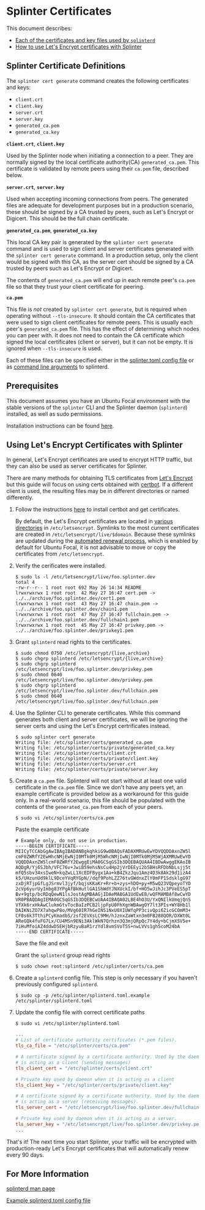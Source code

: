 # Splinter Certificates

<!--
  Copyright 2024 Bitwise IO, Inc.
  Copyright 2018-2021 Cargill Incorporated
  Licensed under Creative Commons Attribution 4.0 International License
  https://creativecommons.org/licenses/by/4.0/
-->

This document describes:
  - [Each of the certificates and key files used by `splinterd`](#cert-files)
  - [How to use Let's Encrypt certificates with Splinter](#splinter-le)

## <a name="cert-files"></a>Splinter Certificate Definitions

The `splinter cert generate` command creates the following certificates and
keys:
  - `client.crt`
  - `client.key`
  - `server.crt`
  - `server.key`
  - `generated_ca.pem`
  - `generated_ca.key`

**`client.crt`**, **`client.key`**

  Used by the Splinter node when initiating a connection to a peer.
  They are normally signed by the local certificate authority(CA)
  `generated_ca.pem`. This certificate is validated by remote peers using
  their `ca.pem` file, described below.

**`server.crt`**, **`server.key`**

  Used when accepting incoming connections from peers. The generated files are
  adequate for development purposes but in a production scenario, these should
  be signed by a CA trusted by peers, such as Let's Encrypt or Digicert. This
  should be the full chain certificate.

**`generated_ca.pem`**, **`generated_ca.key`**

  This local CA key pair is generated by the `splinter cert generate` command
  and is used to sign client and server certificates generated with the
  `splinter cert generate` command. In a production setup, only the client
  would be signed with this CA, as the server cert should be signed by a CA
  trusted by peers such as Let's Encrypt or Digicert.

  The contents of `generated_ca.pem` will end up in each remote peer's
  `ca.pem` file so that they trust your client certificate for peering.

**`ca.pem`**

  This file is _not_ created by `splinter cert generate`, but is required
  when operating without `--tls-insecure`. It should contain the CA
  certificates that were used to sign client certificates for remote peers.
  This is usually each peer's `generated_ca.pem` file. This has the effect of
  determining which nodes you can peer with. It does not need to contain the CA
  certificate which signed the local certificates (client or server), but it
  can not be empty. It is ignored when `--tls-insecure` is used.

Each of these files can be specified either in the
[splinter.toml config file][exampletoml] or as
[command line arguments][manpage] to splinterd.

## Prerequisites

This document assumes you have an Ubuntu Focal environment with the stable
versions of the `splinter` CLI and the Splinter daemon (`splinterd`) installed,
as well as sudo permissions.

Installation instructions can be found [here][apt].

## <a name="splinter-le"></a>Using Let's Encrypt Certificates with Splinter

In general, Let's Encrypt certificates are used to encrypt HTTP traffic, but
they can also be used as server certificates for Splinter.

There are many methods for obtaining TLS certificates from
[Let's Encrypt][leclients] but this guide will focus on using certs obtained
with [certbot][certbot]. If a different client is used, the resulting files
may be in different directories or named differently.

1. Follow the instructions [here][certbot] to install certbot and get certificates.

   By default, the Let's Encrypt certificates are located in
   [various directories][wherecert] in `/etc/letsencrypt`. Symlinks to the most
   current certificates are created in `/etc/letsencrypt/live/$domain`. Because
   these symlinks are updated during the [automated renewal process][renew],
   which is enabled by default for Ubuntu Focal, it is not advisable to move or
   copy the certificates from `/etc/letsencrypt`.

1. Verify the cerificates were installed.

   ``` console
   $ sudo ls -l /etc/letsencrypt/live/foo.splinter.dev
   total 4
   -rw-r--r-- 1 root root 692 May 26 14:34 README
   lrwxrwxrwx 1 root root  42 May 27 16:47 cert.pem -> ../../archive/foo.splinter.dev/cert1.pem
   lrwxrwxrwx 1 root root  43 May 27 16:47 chain.pem -> ../../archive/foo.splinter.dev/chain1.pem
   lrwxrwxrwx 1 root root  47 May 27 16:47 fullchain.pem -> ../../archive/foo.splinter.dev/fullchain1.pem
   lrwxrwxrwx 1 root root  45 May 27 16:47 privkey.pem -> ../../archive/foo.splinter.dev/privkey1.pem
   ```

1. Grant `splinterd` read rights to the certificates.

   ``` console
   $ sudo chmod 0750 /etc/letsencrypt/{live,archive}
   $ sudo chgrp splinterd /etc/letsencrypt/{live,archive}
   $ sudo chgrp splinterd /etc/letsencrypt/live/foo.splinter.dev/privkey.pem
   $ sudo chmod 0640 /etc/letsencrypt/live/foo.splinter.dev/privkey.pem
   $ sudo chgrp splinterd /etc/letsencrypt/live/foo.splinter.dev/fullchain.pem
   $ sudo chmod 0640 /etc/letsencrypt/live/foo.splinter.dev/fullchain.pem
   ```

1. Use the Splinter CLI to generate certificates. While this command generates
   both client and server certificates, we will be ignoring the server certs and
   using the Let's Encrypt certrificates instead.

   ``` console
   $ sudo splinter cert generate
   Writing file: /etc/splinter/certs/generated_ca.pem
   Writing file: /etc/splinter/certs/private/generated_ca.key
   Writing file: /etc/splinter/certs/client.crt
   Writing file: /etc/splinter/certs/private/client.key
   Writing file: /etc/splinter/certs/server.crt
   Writing file: /etc/splinter/certs/private/server.key
   ```

1. Create a `ca.pem` file. Splinterd will not start without at least one
   valid certificate in the `ca.pem` file. Since we don't have any peers yet, an
   example certificate is provided below as a workaround for this guide only. In
   a real-world scenario, this file should be populated with the contents of the
   `generated_ca.pem` from each of your peers.

   ```console
   $ sudo vi /etc/splinter/certs/ca.pem
   ```

   Paste the example certificate

   ```console
   # Example only, do not use in production.
   -----BEGIN CERTIFICATE-----
   MIICyTCCAbGgAwIBAgIBADANBgkqhkiG9w0BAQsFADAXMRUwEwYDVQQDDAxnZW5l
   cmF0ZWRfY2EwHhcNMjEwNjI0MTk0MjM5WhcNMjIwNjI0MTk0MjM5WjAXMRUwEwYD
   VQQDDAxnZW5lcmF0ZWRfY2EwggEiMA0GCSqGSIb3DQEBAQUAA4IBDwAwggEKAoIB
   AQDgR/Yj6SJbh/VFC76v+JwiB59ehsNsCu4Hp2jVrDEEyi2b5BHsRFDbNbLsjj5t
   mfQ5sbv34xsIweN+kqZwLL1XcEDFBygx1Aa+kB4ZkzJqu1Amz4D3k8Ak29d1izA4
   k5/UHzunUd9klL9DceYVqRYGpN//dqf9PohLZZ76tvGWdnxZlY0mFP1SdsklgG97
   zxDjRTjpGfLgJSrmvl3jyf/bqjsKKaKr+Rr+b+zys+hDO+py+M5wQ23VQpeyoTYD
   2cVp6yurUyImbg83YPgAfBkHutlGA1ShWdYJNXUckI/bf+HO5wJihJc3PVeES5pT
   Bv+9gtp/bcRDqQewN1lsJostAgMBAAGjIDAeMA8GA1UdEwEB/wQFMAMBAf8wCwYD
   VR0PBAQDAgIEMA0GCSqGSIb3DQEBCwUAA4IBAQA02LBE4hO3U/YxQNIlkUmqjQnS
   VfXk6rxHkAwClukmGtvTocBaIzPCB2ljpFpU0FhXgnWBAwgOY7lt3PIs+WY8Hb1l
   DAIKNiZO7X7ahqwP8o/MVg60IR7hGeIN51NxU0XIUWfqPP3civQpi6ZicGCOmM3+
   CF0s6k3TthiPCyKmadbS/zsf2EVXsLC9MH/hJznxZaWtxn3m0FB288QOR/DXWt0L
   AReGQk4fuFG7Lx/CU4MSn9ENi3AklWkN7Qrhzn3Q3mjQRpQc7Y4dy+bCjmXSV5e+
   7iHuMfoiAZ4ddwD5EHjbRzyuBaR1rzYdl8vmSVoT5S+nwLVVs1gh5coM24bA
   -----END CERTIFICATE-----
   ```

   Save the file and exit

   Grant the `splinterd` group read rights

   ```console
   $ sudo chown root:splinterd /etc/splinter/certs/ca.pem
   ```

1. Create a `splinterd` config file. This step is only necessary if you haven't
   previously configured `splinterd`.

   ``` console
   $ sudo cp -p /etc/splinter/splinterd.toml.example /etc/splinter/splinterd.toml
   ```

1. Update the config file with correct certificate paths

   ```console
   $ sudo vi /etc/splinter/splinterd.toml
   ```

   ``` toml
   ...
   # List of certificate authority certificates (*.pem files).
   tls_ca_file = "/etc/splinter/certs/ca.pem"

   # A certificate signed by a certificate authority. Used by the daemon when it
   # is acting as a client (sending messages)
   tls_client_cert = "/etc/splinter/certs/client.crt"

   # Private key used by daemon when it is acting as a client
   tls_client_key = "/etc/splinter/certs/private/client.key"

   # A certificate signed by a certificate authority. Used by the daemon when it
   # is acting as a server (receiving messages).
   tls_server_cert = "/etc/letsencrypt/live/foo.splinter.dev/fullchain.pem"

   # Private key used by daemon when it is acting as a server.
   tls_server_key = "/etc/letsencrypt/live/foo.splinter.dev/privkey.pem"
   ...
   ```

That's it! The next time you start Splinter, your traffic will be encrypted
with production-ready Let's Encrypt certificates that will automatically
renew every 90 days.

## For More Information

[splinterd man page][manpage]

[Example splinterd.toml config file][exampletoml]

<!--
Links Below
-->

[apt]: https://www.splinter.dev/releases/0.6/download.html#apt-repository
"Splinter apt instructions"

[manpage]: https://www.splinter.dev/docs/0.6/references/cli/splinterd.1.html
"splinterd man page"

[exampletoml]: https://github.com/splintercommunity/splinter/blob/main/splinterd/packaging/splinterd.toml.example
"Example splinterd.toml config file"

[leclients]: https://letsencrypt.org/docs/client-options/
"Let's Encrypt Client Options"

[certbot]: https://certbot.eff.org/instructions?ws=other&os=ubuntufocal
"Certbot Instructions Page"

[wherecert]: https://certbot.eff.org/docs/using.html#where-are-my-certificates
"Certbot: Where Are My Certificates?"

[renew]: https://certbot.eff.org/docs/using.html?highlight=where#automated-renewals
"Certbot: Automated Renewals"
